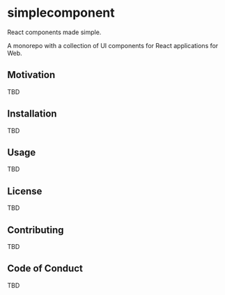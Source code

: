# simplecomponent

React components made simple.

A monorepo with a collection of UI components for React applications for Web.

## Motivation

TBD

## Installation

TBD

## Usage

TBD

## License

TBD

## Contributing

TBD

## Code of Conduct

TBD

